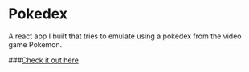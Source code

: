# Pokedex
A react app I built that tries to emulate using a pokedex from the video game Pokemon.

###[Check it out here](#https://afrosam.github.io/Pokedex/)
